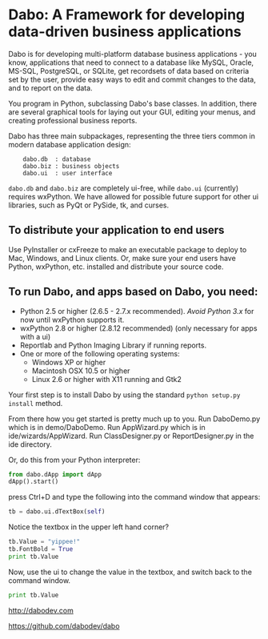Dabo: A Framework for developing data-driven business applications
==================================================================

Dabo is for developing multi-platform database business applications - you know, applications that need to connect to a database like MySQL, Oracle, MS-SQL, PostgreSQL, or SQLite, get recordsets of data based on criteria set by the user, provide easy ways to edit and commit changes to the data, and to report on the data.

You program in Python, subclassing Dabo's base classes. In addition, there are several graphical tools for laying out your GUI, editing your menus, and creating professional business reports.

Dabo has three main subpackages, representing the three tiers common in modern database application design:
```
	dabo.db  : database
	dabo.biz : business objects
	dabo.ui  : user interface
```
```dabo.db``` and ```dabo.biz``` are completely ui-free, while ```dabo.ui``` (currently) requires wxPython. We have allowed for possible future support for other ui libraries, such as PyQt or PySide, tk, and curses.

To distribute your application to end users
-------------------------------------------
Use PyInstaller or cxFreeze to make an executable package to deploy to Mac, Windows, and Linux clients. Or, make sure your end users have Python, wxPython, etc. installed and distribute your source code.

To run Dabo, and apps based on Dabo, you need:
----------------------------------------------
 * Python 2.5 or higher (2.6.5 - 2.7.x recommended). *Avoid Python 3.x* for now until wxPython supports it.
 * wxPython 2.8 or higher (2.8.12 recommended) (only necessary for apps with a ui)
 * Reportlab and Python Imaging Library if running reports.
 * One or more of the following operating systems:
   * Windows XP or higher
   * Macintosh OSX 10.5 or higher
   * Linux 2.6 or higher with X11 running and Gtk2

Your first step is to install Dabo by using the standard ```python setup.py install``` method.

From there how you get started is pretty much up to you. Run DaboDemo.py which is in demo/DaboDemo. Run AppWizard.py which is in ide/wizards/AppWizard. Run ClassDesigner.py or ReportDesigner.py in the ide directory.

Or, do this from your Python interpreter:

```python
from dabo.dApp import dApp
dApp().start()
```

press Ctrl+D and type the following into the command window that appears:

```python
tb = dabo.ui.dTextBox(self)
```

Notice the textbox in the upper left hand corner?
```python
tb.Value = "yippee!"
tb.FontBold = True
print tb.Value
```

Now, use the ui to change the value in the textbox, and switch back to
the command window.
```python
print tb.Value
```

http://dabodev.com

https://github.com/dabodev/dabo
